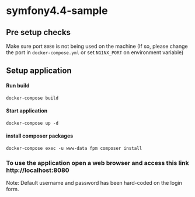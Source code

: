# symfony4.4-sample

## Pre setup checks
Make sure port `8080` is not being used on the machine (If so, please change the port in `docker-compose.yml` or set `NGINX_PORT` on environment variable)
## Setup application
#### Run build
`docker-compose build`
#### Start application
`docker-compose up -d`
#### install composer packages
`docker-compose exec -u www-data fpm composer install`


### To use the application open a web browser and access this link http://localhost:8080

Note: Default username and password has been hard-coded on the login form.
